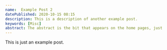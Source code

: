 ```yaml
---
name:  Example Post 2
datePublished: 2020-10-15 08:15
description: This is a description of another example post.
keywords: [Misc]
abstract: The abstract is the bit that appears on the home pages, just to sort of introduce a post. This time we're on the second post.
---
```

This is just an example post.
